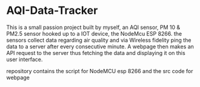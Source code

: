 # AQI-Data-Tracker
This is a small passion project built by myself, an AQI sensor, PM 10 & PM2.5 sensor hooked up to a IOT device, the NodeMcu ESP 8266.
the sensors collect data regarding air quality and via Wireless fidelity ping the data to a server after every consecutive minute.
A webpage then makes an API request to the server thus fetching the data and displaying it on this user interface.

repository contains the script for NodeMCU esp 8266 and the src code for webpage
